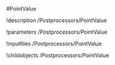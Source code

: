 <!-- MOOSE Object Documentation Stub: Remove this when content is added. -->
#PointValue

!description /Postprocessors/PointValue

!parameters /Postprocessors/PointValue

!inputfiles /Postprocessors/PointValue

!childobjects /Postprocessors/PointValue
